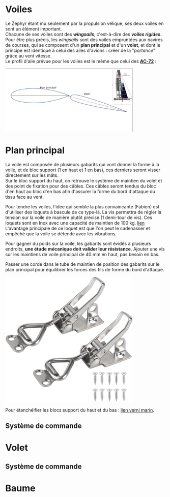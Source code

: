 # Voiles
Le Zéphyr étant mu seulement par la propulsion vélique, ses deux voiles en sont un élément important.  
Chacune de ses voiles sont des ***wingsails***, c'est-à-dire des ***voiles rigides***.  
Pour être plus précis, les *wingsails* sont des voiles empruntées aux navires de courses, qui se composent d'un **plan principal** et d'un **volet**, et dont le principe est identique à celui des ailes d'avions : créer de la "*portance*" grâce au vent vitesse.  
Le profil d'aile prévue pour les voiles est le même que celui des [**AC-72**](https://en.wikipedia.org/wiki/AC72) :  

<img src="images/profile_voile_zephyr.png" width=400 title="Profil d'aile des voiles du Zéphyr" alt="Profil ailes Zéphyr">

# Plan principal

La voile est composée de plusieurs gabarits qui vont donner la forme à la voile, et de bloc support (1 en haut et 1 en bas), ces derniers seront visser directement sur les mâts.  
Sur le bloc support du haut, on retrouve le système de maintien du volet et des point de fixation pour des câbles. Ces câbles seront tendus du bloc d'en haut au bloc d'en bas afin d'assurer la forme du bord d'attaque du tissu face au vent.

Pour tendre les voiles, l'idée qui semble la plus convaincante (Fabien) est d'utiliser des loquets à bascule de ce type-là. La vis permettra de régler la tension sur la voile de manière plutôt précise (1 demi-tour de vis). Ces loquets sont en Inox avec une capacité de maintien de 100 kg. [lien](https://www.amazon.fr/EXLECO-Capacit%C3%A9-R%C3%A9tention-Sauterelles-R%C3%A9glable/dp/B09P863CTS?th=1) L'avantage principale de ce loquet est que l'on peut le cadenasser et empêché que la voile se détende avec les vibrations.

Pour gagner du poids sur la voile, les gabarits sont évidés à plusieurs endroits, **une étude mécanique doit valider leur résistance**.
Ajouter une vis sur les maintiens de voile principal de 40 mm en haut, pas besoin en bas.

Passer une corde dans le tube de maintien de position des gabarits sur le plan principal pour équilibrer les forces des fils de forme du bord d'attaque.

<img src="images/loquetABascule.jpg" width=400 title="Profil d'aile des voiles du Zéphyr" alt="Profil ailes Zéphyr">


Pour étanchéifier les blocs support du haut et du bas : [lien verni marin](https://www.amazon.fr/Vernis-marin-Protection-Excellente-r%C3%A9sistance/dp/B08XQR2Q78?th=1).

## Système de commande

# Volet

## Système de commande

# Baume